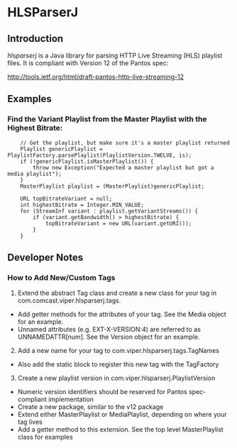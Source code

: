 
# HLSParserJ

## Introduction
*hlsparserj* is a Java library for parsing HTTP Live Streaming (HLS) playlist files. It is compliant with Version 12 of the Pantos spec:

http://tools.ietf.org/html/draft-pantos-http-live-streaming-12 


## Examples


### Find the Variant Playlist from the Master Playlist with the Highest Bitrate:

```
    // Get the playlist, but make sure it's a master playlist returned
    Playlist genericPlaylist = PlaylistFactory.parsePlaylist(PlaylistVersion.TWELVE, is);
    if (!genericPlaylist.isMasterPlaylist()) {
	    throw new Exception("Expected a master playlist but got a media playlist");
    }
    MasterPlaylist playlist = (MasterPlaylist)genericPlaylist;

    URL topBitrateVariant = null;
    int highestBitrate = Integer.MIN_VALUE;
    for (StreamInf variant : playlist.getVariantStreams()) {
    	if (variant.getBandwidth() > highestBitrate) {
    		topBitrateVariant = new URL(variant.getURI());
    	}
    }
```

## Developer Notes

### How to Add New/Custom Tags

1. Extend the abstract Tag class and create a new class for your tag in com.comcast.viper.hlsparserj.tags. 
  * Add getter methods for the attributes of your tag. See the Media object for an example.
  * Unnamed attributes (e.g. EXT-X-VERSION:4) are referred to as UNNAMEDATTR[num]. See the Version object for an example.
2. Add a new name for your tag to com.viper.hlsparserj.tags.TagNames
  * Also add the static block to register this new tag with the TagFactory
3. Create a new playlist version in com.viper.hlsparserj.PlaylistVersion
  * Numeric version identifiers should be reserved for Pantos spec-compliant implementation
  * Create a new package, similar to the v12 package
  * Extend either MasterPlaylist or MediaPlaylist, depending on where your tag lives
  * Add a getter method to this extension. See the top level MasterPlaylist class for examples
